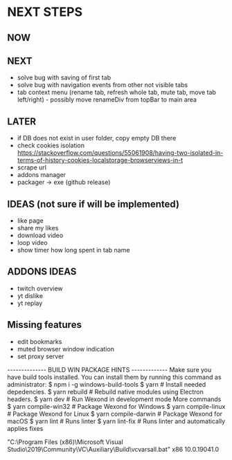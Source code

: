 # NEXT STEPS

## NOW

## NEXT
* solve bug with saving of first tab
* solve bug with navigation events from other not visible tabs
* tab context menu (rename tab, refresh whole tab, mute tab, move tab left/right) - possibly move renameDiv from topBar to main area

## LATER
* if DB does not exist in user folder, copy empty DB there
* check cookies isolation https://stackoverflow.com/questions/55061908/having-two-isolated-in-terms-of-history-cookies-localstorage-browserviews-in-t
* scrape url
* addons manager
* packager → exe (github release)

## IDEAS (not sure if will be implemented)
* like page
* share my likes
* download video
* loop video
* show timer how long spent in tab name

## ADDONS IDEAS
* twitch overview
* yt dislike
* yt replay

## Missing features
* edit bookmarks
* muted browser window indication
* set proxy server

-------------- BUILD WIN PACKAGE HINTS -------------
Make sure you have build tools installed. You can install them by running this command as administrator:
$ npm i -g windows-build-tools
$ yarn # Install needed depedencies.
$ yarn rebuild # Rebuild native modules using Electron headers.
$ yarn dev # Run Wexond in development mode
More commands
$ yarn compile-win32 # Package Wexond for Windows
$ yarn compile-linux # Package Wexond for Linux
$ yarn compile-darwin # Package Wexond for macOS
$ yarn lint # Runs linter
$ yarn lint-fix # Runs linter and automatically applies fixes


"C:\Program Files (x86)\Microsoft Visual Studio\2019\Community\VC\Auxiliary\Build\vcvarsall.bat" x86 10.0.19041.0
